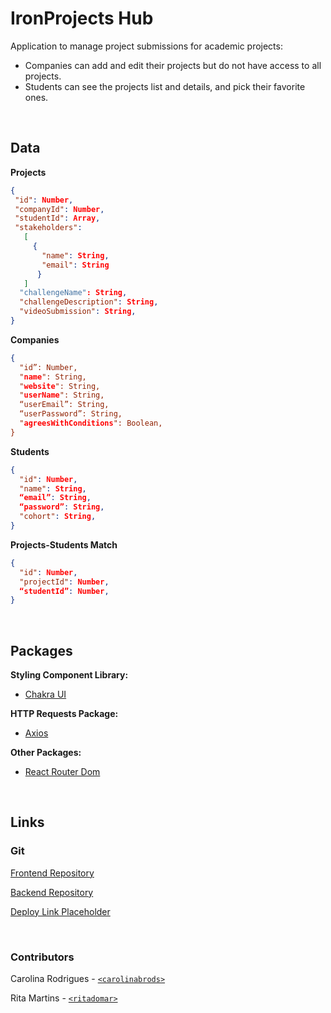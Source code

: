 # IronProjects Hub

Application to manage project submissions for academic projects:
* Companies can add and edit their projects but do not have access to all projects.
* Students can see the projects list and details, and pick their favorite ones.

<br/>

## Data

**Projects**

```json
{
 "id": Number,
 "companyId": Number,
 "studentId": Array,
 "stakeholders":
   [
     {
       "name": String,
       "email": String
      }
   ]
  "challengeName": String,
  "challengeDescription": String,
  "videoSubmission": String,
}
```

**Companies**

```json
{
  "id”: Number,
  "name": String,
  "website": String,
  "userName": String,
  “userEmail”: String,
  “userPassword”: String,
  "agreesWithConditions": Boolean,
}
```

**Students**

```json
{
  "id": Number,
  "name": String,
  “email”: String,
  “password”: String,
  "cohort": String,
}
```

**Projects-Students Match**
```json
{
  "id": Number,
  "projectId": Number,
  “studentId”: Number,
}
```

<br/>

## Packages
**Styling Component Library:** 
* [Chakra UI](https://chakra-ui.com/) 

**HTTP Requests Package:**
* [Axios](https://axios-http.com/docs/intro)

**Other Packages:**
* [React Router Dom](https://www.npmjs.com/package/react-router-dom)

<br/>

## Links

### Git

[Frontend Repository](https://github.com/carolinabrods/ironprojects-hub/)

[Backend Repository](https://github.com/ritadomar/ironprojects-hub-backend)

[Deploy Link Placeholder](https://ironprojects-hub.netlify.app/)

<br/>

### Contributors

Carolina Rodrigues - [`<carolinabrods>`](https://github.com/person1-username)

Rita Martins - [`<ritadomar>`](https://github.com/person2-username)
